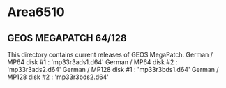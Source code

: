 # Area6510

## GEOS MEGAPATCH 64/128
This directory contains current releases of GEOS MegaPatch.
German / MP64 disk #1 : 'mp33r3ads1.d64'
German / MP64 disk #2 : 'mp33r3ads2.d64'
German / MP128 disk #1 : 'mp33r3bds1.d64'
German / MP128 disk #2 : 'mp33r3bds2.d64'
